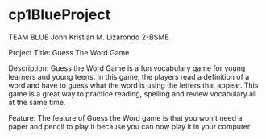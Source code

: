 # cp1BlueProject

TEAM BLUE
John Kristian M. Lizarondo							2-BSME


	
Project Title: Guess The Word Game

Description: 
Guess the Word Game is a fun vocabulary game for young learners and young teens. In this game, the players read a definition of a word and have to guess what the word is using the letters that appear. This game is a great way to practice reading, spelling and review vocabulary all at the same time.


Feature:
The feature of Guess the Word game is that you won't need a paper and pencil to play it because you can now play it in your computer!



